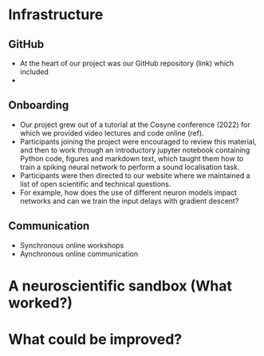 # Infrastructure
## GitHub
* At the heart of our project was our GitHub repository (link) which included 
* 

## Onboarding
* Our project grew out of a tutorial at the Cosyne conference (2022) for which we provided video lectures and code online (ref). 
* Participants joining the project were encouraged to review this material, and then to work through an introductory jupyter notebook containing Python code, figures and markdown text, which taught them how to train a spiking neural network to perform a sound localisation task.  
* Participants were then directed to our website where we maintained a list of open scientific and technical questions.
* For example, how does the use of different neuron models impact networks and can we train the input delays with gradient descent?     

## Communication 
* Synchronous online workshops 
* Aynchronous online communication 

# A neuroscientific sandbox (What worked?)

# What could be improved?